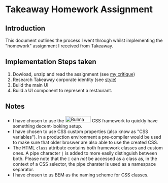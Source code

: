 # Takeaway Homework Assignment

## Introduction

This document outlines the process I went through whilst implementing the
"homework" assignment I received from Takeaway.

## Implementation Steps taken

1. Dowload, unzip and read the assignment (see [my critique](./docs/critique.md))
2. Research Takeaway corporate identity (see [style](./docs/style.md))
3. Build the main UI
4. Build a UI component to represent a restaurant.

## Notes

- I have chosen to use the [<img src="https://bulma.io/images/bulma-logo.png" alt="Bulma" width="80" height="20" />](https://bulma.io)
  CSS framework to quickly have something decent-looking setup.
- I have chosen to use CSS custom properties (also know as "CSS variables").
  In a production environment a pre-compiler would be used to make sure that
  older broswer are also able to use the created CSS.
- The HTML `class` attribute contains both framework classes and custom ones.
  A pipe character `|` is added to more easily distinguish between both. Please
  note that the `|` can _not_ be accessed as a class as, in the context of a CSS
  selector, the pipe charater is used as a namespace separator.
- I have chosen to us BEM as the naming scheme for CSS classes.
